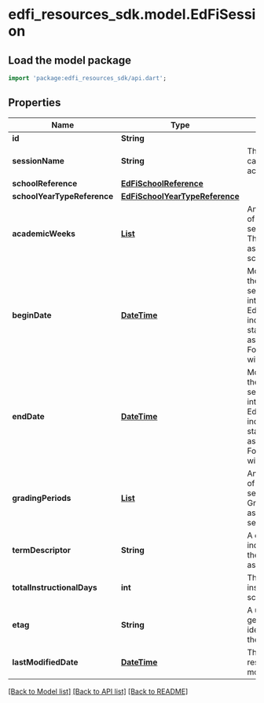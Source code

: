 # edfi_resources_sdk.model.EdFiSession

## Load the model package
```dart
import 'package:edfi_resources_sdk/api.dart';
```

## Properties
Name | Type | Description | Notes
------------ | ------------- | ------------- | -------------
**id** | **String** |  | [optional] 
**sessionName** | **String** | The identifier for the calendar for the academic session. | 
**schoolReference** | [**EdFiSchoolReference**](EdFiSchoolReference.md) |  | 
**schoolYearTypeReference** | [**EdFiSchoolYearTypeReference**](EdFiSchoolYearTypeReference.md) |  | 
**academicWeeks** | [**List<EdFiSessionAcademicWeek>**](EdFiSessionAcademicWeek.md) | An unordered collection of sessionAcademicWeeks. The academic weeks associated with the school year. | [optional] [default to const []]
**beginDate** | [**DateTime**](DateTime.md) | Month, day, and year of the first day of the session.  Note: Date interpretation may vary. Ed-Fi recommends inclusive dates, but states may define dates as inclusive or exclusive. For calculations, align with local guidelines. | 
**endDate** | [**DateTime**](DateTime.md) | Month, day and year of the last day of the session.  Note: Date interpretation may vary. Ed-Fi recommends inclusive dates, but states may define dates as inclusive or exclusive. For calculations, align with local guidelines. | 
**gradingPeriods** | [**List<EdFiSessionGradingPeriod>**](EdFiSessionGradingPeriod.md) | An unordered collection of sessionGradingPeriods. Grading periods associated with the session. | [optional] [default to const []]
**termDescriptor** | **String** | A descriptor value to indicate the term that the session is associated with. | 
**totalInstructionalDays** | **int** | The total number of instructional days in the school calendar. | 
**etag** | **String** | A unique system-generated value that identifies the version of the resource. | [optional] 
**lastModifiedDate** | [**DateTime**](DateTime.md) | The date and time the resource was last modified. | [optional] 

[[Back to Model list]](../README.md#documentation-for-models) [[Back to API list]](../README.md#documentation-for-api-endpoints) [[Back to README]](../README.md)


